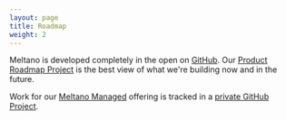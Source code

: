 ```yaml
---
layout: page
title: Roadmap
weight: 2
---
```


Meltano is developed completely in the open on [GitHub](https://github.com/meltano). Our [Product Roadmap Project](https://github.com/orgs/meltano/projects/4/views/2) is the best view of what we're building now and in the future.

Work for our [Meltano Managed](https://meltano.com/managed/) offering is tracked in a [private GitHub Project](https://github.com/orgs/meltano/projects/26).
